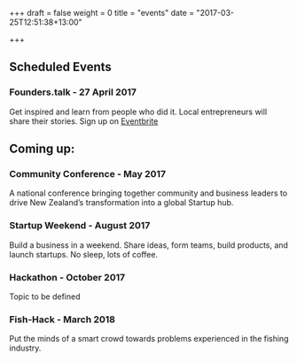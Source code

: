 +++
draft = false
weight = 0
title = "events"
date = "2017-03-25T12:51:38+13:00"

+++

## Scheduled Events

### Founders.talk - 27 April 2017
Get inspired and learn from people who did it. Local entrepreneurs will share their stories.
Sign up on [Eventbrite](https://www.eventbrite.com/e/founderstories-nelson-tickets-33168680416)

## Coming up:

### Community Conference - May 2017 
A national conference bringing together community and business leaders to drive New Zealand’s transformation into a global Startup hub.
### Startup Weekend - August 2017
Build a business in a weekend. Share ideas, form teams, build products, and launch startups. No sleep, lots of coffee. 
### Hackathon - October 2017
Topic to be defined
### Fish-Hack - March 2018 
Put the minds of a smart crowd towards problems experienced in the fishing industry.

